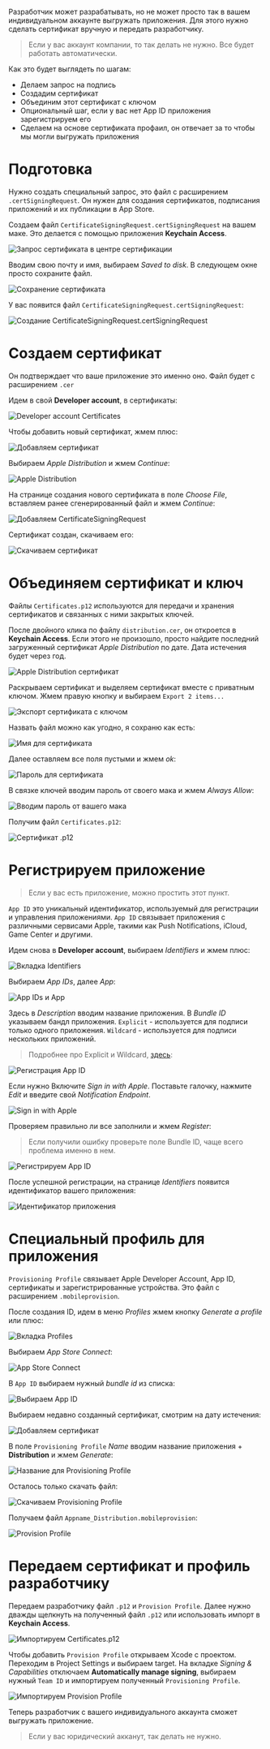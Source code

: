 Разработчик может разрабатывать, но не может просто так в вашем индивидуальном аккаунте выгружать приложения. Для этого нужно сделать сертификат вручную и передать разработчику.

> Если у вас аккаунт компании, то так делать не нужно. Все будет работать автоматически.

Как это будет выглядеть по шагам:
- Делаем запрос на подпись
- Создадим сертификат
- Объединим этот сертификат с ключом
- Опциональный шаг, если у вас нет App ID приложения зарегистрируем его
- Сделаем на основе сертификата профаил, он отвечает за то чтобы мы могли выгружать приложения

# Подготовка

Нужно создать специальный запрос, это файл с расширением `.certSigningRequest`. Он нужен для создания сертификатов, подписания приложений и их публикации в App Store.

Создаем файл `CertificateSigningRequest.certSigningRequest` на вашем маке. Это делается с помощью приложения **Keychain Access**.

![Запрос сертификата в центре сертификации](https://cdn.sparrowcode.io/tutorials/cert-and-profile-for-personal-developer-account/keychain-request.png)

Вводим свою почту и имя, выбираем *Saved to disk*. В следующем окне просто сохраните файл.

![Сохранение сертификата](https://cdn.sparrowcode.io/tutorials/cert-and-profile-for-personal-developer-account/keychain-sert-info.png?v=2)

У вас появится файл `CertificateSigningRequest.certSigningRequest`:

![Создание CertificateSigningRequest.certSigningRequest](https://cdn.sparrowcode.io/tutorials/cert-and-profile-for-personal-developer-account/keychain-sert-created.png?v=2)

# Создаем сертификат

Он подтверждает что ваше приложение это именно оно. Файл будет с расширением `.cer`

Идем в свой **Developer account**, в сертификаты:

![Developer account Certificates](https://cdn.sparrowcode.io/tutorials/cert-and-profile-for-personal-developer-account/main-sert.png)

Чтобы добавить новый сертификат, жмем плюс:

![Добавляем сертификат](https://cdn.sparrowcode.io/tutorials/cert-and-profile-for-personal-developer-account/add-sert.png)

Выбираем *Apple Distribution* и жмем *Continue*:

![Apple Distribution](https://cdn.sparrowcode.io/tutorials/cert-and-profile-for-personal-developer-account/new-sert.png)

На странице создания нового сертификата в поле *Choose File*, вставляем ранее сгенерированный файл и жмем *Continue*:

![Добавляем CertificateSigningRequest](https://cdn.sparrowcode.io/tutorials/cert-and-profile-for-personal-developer-account/select-new-sert.png)

Сертификат создан, скачиваем его:

![Скачиваем сертификат](https://cdn.sparrowcode.io/tutorials/cert-and-profile-for-personal-developer-account/download-sert.png)

# Объединяем сертификат и ключ

Файлы `Certificates.p12` используются для передачи и хранения сертификатов и связанных с ними закрытых ключей.

После двойного клика по файлу `distribution.cer`, он откроется в **Keychain Access**. Если этого не произошло, просто найдите последний загруженный сертификат *Apple Distribution* по дате. Дата истечения будет через год.

![Apple Distribution сертификат](https://cdn.sparrowcode.io/tutorials/cert-and-profile-for-personal-developer-account/distribution-sert.png)

Раскрываем сертификат и выделяем сертификат вместе с приватным ключом. Жмем правую кнопку и выбираем `Export 2 items...`

![Экспорт сертификата с ключом](https://cdn.sparrowcode.io/tutorials/cert-and-profile-for-personal-developer-account/export-distribution-sert.png)

Назвать файл можно как угодно, я сохраню как есть:

![Имя для сертификата](https://cdn.sparrowcode.io/tutorials/cert-and-profile-for-personal-developer-account/create-sert-p12.png)

Далее оставляем все поля пустыми и жмем *ok*:

![Пароль для сертификата](https://cdn.sparrowcode.io/tutorials/cert-and-profile-for-personal-developer-account/sert-p12-non-pass.png)

В связке ключей вводим пароль от своего мака и жмем *Always Allow*:

![Вводим пароль от вашего мака](https://cdn.sparrowcode.io/tutorials/cert-and-profile-for-personal-developer-account/sert-p12-system-pass.png)

Получим файл `Certificates.p12`:

![Сертификат .p12](https://cdn.sparrowcode.io/tutorials/cert-and-profile-for-personal-developer-account/save-sert-p12.png)

# Регистрируем приложение

> Если у вас есть приложение, можно простить этот пункт.

`App ID` это уникальный идентификатор, используемый для регистрации и управления приложениями. `App ID` связывает приложения с различными сервисами Apple, такими как Push Notifications, iCloud, Game Center и другими.

Идем снова в **Developer account**, выбираем *Identifiers* и жмем плюс:

![Вкладка Identifiers](https://cdn.sparrowcode.io/tutorials/cert-and-profile-for-personal-developer-account/identifiers.png)

Выбираем *App IDs*, далее *App*:

![App IDs и App](https://cdn.sparrowcode.io/tutorials/cert-and-profile-for-personal-developer-account/register-identifier-app-id.png)

Здесь в *Description* вводим название приложения. В *Bundle ID* указываем бандл приложения. `Explicit` - используется для подписи только одного приложения. `Wildcard` - используется для подписи нескольких приложений.

> Подробнее про Explicit и Wildcard, [здесь](https://developer.apple.com/library/archive/qa/qa1713/_index.html):

![Регистрация App ID](https://cdn.sparrowcode.io/tutorials/cert-and-profile-for-personal-developer-account/register-app-id.png)

Если нужно Включите *Sign in with Apple*. Поставьте галочку, нажмите *Edit* и введите свой *Notification Endpoint*.

![Sign in with Apple](https://cdn.sparrowcode.io/tutorials/cert-and-profile-for-personal-developer-account/sign-in-with-apple.png)

Проверяем правильно ли все заполнили и жмем *Register*:

> Если получили ошибку проверьте поле Bundle ID, чаще всего проблема именно в нем.

![Регистрируем App ID](https://cdn.sparrowcode.io/tutorials/cert-and-profile-for-personal-developer-account/end-register-app-id.png)

После успешной регистрации, на странице *Identifiers* появится идентификатор вашего приложения:

![Идентификатор приложения](https://cdn.sparrowcode.io/tutorials/cert-and-profile-for-personal-developer-account/identifiers-list.png)

# Специальный профиль для приложения

`Provisioning Profile` связывает Apple Developer Account, App ID, сертификаты и зарегистрированные устройства. Это файл с расширением `.mobileprovision`.

После создания ID, идем в меню *Profiles* жмем кнопку *Generate a profile* или плюс:

![Вкладка Profiles](https://cdn.sparrowcode.io/tutorials/cert-and-profile-for-personal-developer-account/profiles.png)

Выбираем *App Store Connect*:

![App Store Connect](https://cdn.sparrowcode.io/tutorials/cert-and-profile-for-personal-developer-account/new-profile.png)

В `App ID` выбираем нужный *bundle id* из списка:

![Выбираем App ID](https://cdn.sparrowcode.io/tutorials/cert-and-profile-for-personal-developer-account/generate-profile-app-id.png)

Выбираем недавно созданный сертификат, смотрим на дату истечения:

![Добавляем сертификат](https://cdn.sparrowcode.io/tutorials/cert-and-profile-for-personal-developer-account/generate-profile-select-sert.png)

В поле `Provisioning Profile` *Name* вводим название приложения + **Distribution** и жмем *Generate*:

![Название для Provisioning Profile](https://cdn.sparrowcode.io/tutorials/cert-and-profile-for-personal-developer-account/generate-profile-name.png)

Осталось только скачать файл:

![Скачиваем Provisioning Profile](https://cdn.sparrowcode.io/tutorials/cert-and-profile-for-personal-developer-account/download-profile.png)

Получаем файл `Appname_Distribution.mobileprovision`:

![Provision Profile](https://cdn.sparrowcode.io/tutorials/cert-and-profile-for-personal-developer-account/created-profile.png)

# Передаем сертификат и профиль разработчику

Передаем разработчику файл `.p12` и `Provision Profile`. 
Далее нужно дважды щелкнуть на полученный файл `.p12` или использовать импорт в **Keychain Access**.

![Импортируем Certificates.p12](https://cdn.sparrowcode.io/tutorials/cert-and-profile-for-personal-developer-account/add-p12.png)

Чтобы добавить `Provision Profile` открываем Xcode с проектом. Переходим в Project Settings и выбираем target. На вкладке *Signing & Capabilities* отключаем **Automatically manage signing**, выбираем нужный `Team ID` и импортируем полученный `Provisioning Profile`.

![Импортируем Provision Profile](https://cdn.sparrowcode.io/tutorials/cert-and-profile-for-personal-developer-account/add-profile-xcode.png)

Теперь разработчик с вашего индивидуального аккаунта сможет выгружать приложение.

> Если у вас юридический акканут, так делать не нужно.
